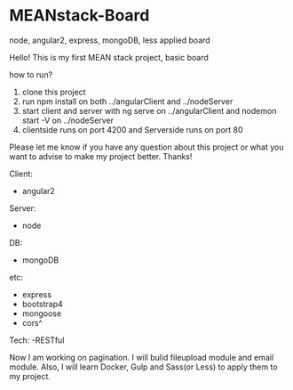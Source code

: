 # MEANstack-Board
node, angular2, express, mongoDB, less applied board

Hello!
This is my first MEAN stack project, basic board

how to run?
1. clone this project
2. run npm install on both ../angularClient and ../nodeServer
3. start client and server with ng serve on ../angularClient and nodemon start -V on ../nodeServer
4. clientside runs on port 4200 and Serverside runs on port 80

Please let me know if you have any question about this project or what you want to advise to make my project better.
Thanks!

Client:
- angular2

Server:
- node

DB:
- mongoDB

etc:
- express
- bootstrap4
- mongoose
- cors^

Tech:
-RESTful

Now I am working on pagination.
I will bulid fileupload module and email module.
Also, I will learn Docker, Gulp and Sass(or Less) to apply them to my project.
